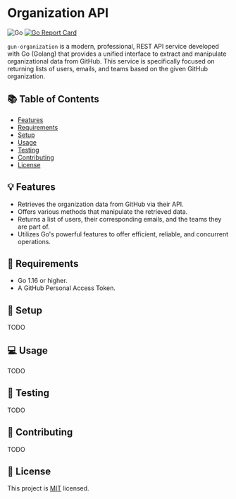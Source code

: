 # Organization API

![Go](TODO:get-badge-in-the-future-for-this-repo)
[![Go Report Card](TODO:get-report-card)](TODO:probably-from-goreportcard)

`gun-organization` is a modern, professional, REST API service developed with Go (Golang) that provides a unified interface to extract and manipulate organizational data from GitHub. This service is specifically focused on returning lists of users, emails, and teams based on the given GitHub organization.

## 📚 Table of Contents

- [Features](#-features)
- [Requirements](#-requirements)
- [Setup](#-setup)
- [Usage](#-usage)
- [Testing](#-testing)
- [Contributing](#-contributing)
- [License](#-license)

## 💡 Features

- Retrieves the organization data from GitHub via their API.
- Offers various methods that manipulate the retrieved data.
- Returns a list of users, their corresponding emails, and the teams they are part of.
- Utilizes Go's powerful features to offer efficient, reliable, and concurrent operations.

## 🔧 Requirements

- Go 1.16 or higher.
- A GitHub Personal Access Token.

## 🚀 Setup

TODO

## 💻 Usage

TODO

## 🧪 Testing

TODO

## 🤝 Contributing

TODO

## 📜 License

This project is [MIT](LICENSE) licensed.
